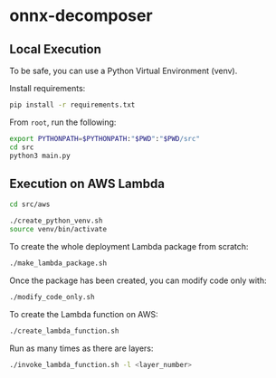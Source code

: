 # onnx-decomposer

## Local Execution

To be safe, you can use a Python Virtual Environment (venv).

Install requirements:
```bash
pip install -r requirements.txt
```

From `root`, run the following:
```bash
export PYTHONPATH=$PYTHONPATH:"$PWD":"$PWD/src"
cd src
python3 main.py
```


## Execution on AWS Lambda

```bash
cd src/aws
```

```bash
./create_python_venv.sh
source venv/bin/activate
```

To create the whole deployment Lambda package from scratch:
```bash
./make_lambda_package.sh
```

Once the package has been created, you can modify code only with:
```bash
./modify_code_only.sh
```

To create the Lambda function on AWS:
```bash
./create_lambda_function.sh
```

Run as many times as there are layers:
```bash
./invoke_lambda_function.sh -l <layer_number>
```

